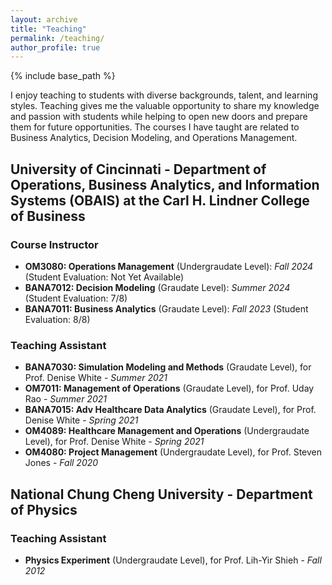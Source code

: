 ```yaml
---
layout: archive
title: "Teaching"
permalink: /teaching/
author_profile: true
---
```


{% include base_path %}

I enjoy teaching to students with diverse backgrounds, talent, and learning styles. Teaching gives me the valuable opportunity to share my knowledge and passion with students while helping to open new doors and prepare them for future opportunities. The courses I have taught are related to Business Analytics, Decision Modeling, and Operations Management.

## University of Cincinnati - Department of Operations, Business Analytics, and Information Systems (OBAIS) at the Carl H. Lindner College of Business

### Course Instructor
- **OM3080: Operations Management** (Undergraudate Level): *Fall 2024* (Student Evaluation: Not Yet Available)
- **BANA7012: Decision Modeling** (Graudate Level): *Summer 2024* (Student Evaluation: 7/8)
- **BANA7011: Business Analytics** (Graudate Level): *Fall 2023* (Student Evaluation: 8/8) 

### Teaching Assistant
- **BANA7030: Simulation Modeling and Methods** (Graudate Level), for Prof. Denise White - *Summer 2021*
- **OM7011: Management of Operations** (Graudate Level), for Prof. Uday Rao - *Summer 2021*
- **BANA7015: Adv Healthcare Data Analytics** (Graudate Level), for Prof. Denise White - *Spring 2021*
- **OM4089: Healthcare Management and Operations** (Undergraudate Level), for Prof. Denise White - *Spring 2021*
- **OM4080: Project Management** (Undergraudate Level), for Prof. Steven Jones - *Fall 2020*

## National Chung Cheng University - Department of Physics

### Teaching Assistant
- **Physics Experiment** (Undergraudate Level), for Prof. Lih-Yir Shieh - *Fall 2012*
